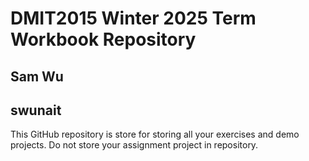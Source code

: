 # DMIT2015 Winter 2025 Term Workbook Repository

## Sam Wu

## swunait

This GitHub repository is store for storing all your exercises and demo projects. 
Do not store your assignment project in repository.

